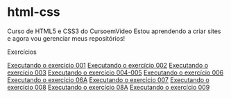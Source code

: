 # html-css

Curso de HTML5 e CSS3 do CursoemVideo
Estou aprendendo a criar sites e agora vou gerenciar meus repositórios!

Exercícios

<a href="https://weslleyarley.github.io/html-css/exercicios/ex001/index.html">Executando o exercício 001</a>
<a href="https://weslleyarley.github.io/html-css/exercicios/ex002/index.html">Executando o exercício 002</a>
<a href="https://weslleyarley.github.io/html-css/exercicios/ex003/index.html">Executando o exercício 003</a>
<a href="https://weslleyarley.github.io/html-css/exercicios/ex004/index.html">Executando o exercício 004-005</a>
<a href="https://weslleyarley.github.io/html-css/exercicios/ex006/ind3x.html">Executando o exercício 006</a>
<a href="https://weslleyarley.github.io/html-css/exercicios/ex006/index.html">Executando o exercício 06A</a>
<a href="https://weslleyarley.github.io/html-css/exercicios/ex007/html5.html">Executando o exercício 007</a>
<a href="https://weslleyarley.github.io/html-css/exercicios/ex008/index.html">Executando o exercício 008</a>
<a href="https://weslleyarley.github.io/html-css/exercicios/ex008b/index.html">Executando o exercício 08A</a>
<a href="https://weslleyarley.github.io/html-css/exercicios/ex009/index.html">Executando o exercício 009</a>
